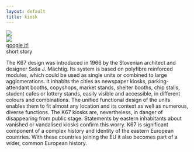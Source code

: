 ```yaml
---
layout: default
title: kiosk
---
```


<section >
	<img class="kiosk" src="{{ site.baseurl }}/assets/images/backgrounds/ikone/kiosk_blue_blur.jpg">
	<div class="icons-presentation">
		<div class="icons-about">	
			<img class="animated fadeInLeft" src="{{ site.baseurl }}/assets/images/svg-thin/kiosk-w.svg" >
				<a href="https://www.google.si/search?q=kiosk+k-67&es_sm=93&biw=1301&bih=579&source=lnms&tbm=isch&sa=X&ei=2V5GVM7oKcH8ygPCmIDQBQ&ved=0CAYQ_AUoAQ#tbm=isch&q=kiosk+k67&spell=1" target="_blank">
					<div class="btn animated fadeInUp">google it!</div>
				</a>
		</div>
		<div class="text animated slideInUp">
			<div class="btn">short story</div>
			<p>The K67 design was introduced in 1966 by the Slovenian architect and designer Saša J. Mächtig. Its system is based on polyfibre reinforced modules, which could be used as single units or combined to large agglomerations. It inhabits the cities as newspaper kiosks, parking-attendant booths, copyshops, market stands, shelter booths, chip stalls, student cafes or lottery stands, easily visible and accessible, in different colours and combinations. The unified functional design of the units enables them to fit almost any location and its context as well as numerous, diverse functions.
			The K67 kiosks are, nevertheless, in danger of disappearing from public stage. Statements by eastern inhabitants about vanished or vandalised kiosks confirm this worry. K67 is significant component of a complex history and identity of the eastern European countries. With these countries joining the EU it also becomes part of a wider, common European history.</p>
		</div>
	</div>
</section>